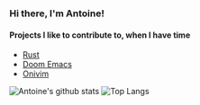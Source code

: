 ### Hi there, I'm Antoine!

#### Projects I like to contribute to, when I have time

- [Rust](https://github.com/rust-lang/rust)
- [Doom Emacs](https://github.com/hlissner/doom-emacs)
- [Onivim](https://github.com/onivim/oni2)

![Antoine's github stats](https://github-readme-stats.vercel.app/api?username=alarsyo&hide_border=true)
![Top Langs](https://github-readme-stats.vercel.app/api/top-langs/?username=alarsyo&hide=css,html&layout=compact)

<!--
**alarsyo/alarsyo** is a ✨ _special_ ✨ repository because its `README.md` (this file) appears on your GitHub profile.

Here are some ideas to get you started:

- 🔭 I’m currently working on ...
- 🌱 I’m currently learning ...
- 👯 I’m looking to collaborate on ...
- 🤔 I’m looking for help with ...
- 💬 Ask me about ...
- 📫 How to reach me: ...
- 😄 Pronouns: ...
- ⚡ Fun fact: ...
-->
